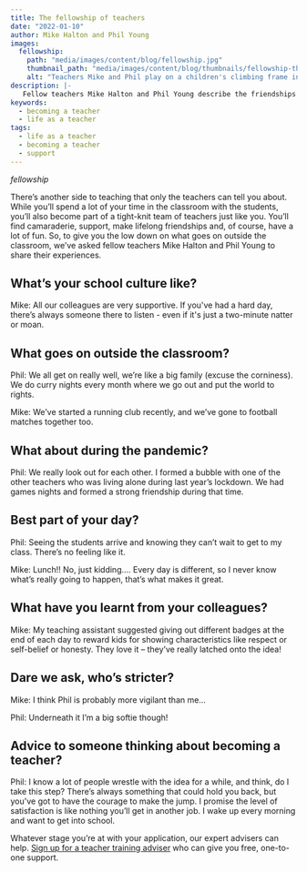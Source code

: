 ```yaml
---
title: The fellowship of teachers
date: "2022-01-10"
author: Mike Halton and Phil Young
images:
  fellowship:
    path: "media/images/content/blog/fellowship.jpg"
    thumbnail_path: "media/images/content/blog/thumbnails/fellowship-thumbnail.jpg"
    alt: "Teachers Mike and Phil play on a children's climbing frame in a playground"
description: |-
   Fellow teachers Mike Halton and Phil Young describe the friendships and fun they have outside of the classroom.
keywords:
  - becoming a teacher
  - life as a teacher
tags:
  - life as a teacher
  - becoming a teacher
  - support
---
```


$fellowship$

There’s another side to teaching that only the teachers can tell you about. While you’ll spend a lot of your time in the classroom with the students, you’ll also become part of a tight-knit team of teachers just like you. You’ll find camaraderie, support, make lifelong friendships and, of course, have a lot of fun. So, to give you the low down on what goes on outside the classroom, we’ve asked fellow teachers Mike Halton and Phil Young to share their experiences. 

## What’s your school culture like?

Mike: All our colleagues are very supportive. If you've had a hard day, there’s always someone there to listen - even if it's just a two-minute natter or moan. 
 
## What goes on outside the classroom?

Phil: We all get on really well, we’re like a big family (excuse the corniness).  We do curry nights every month where we go out and put the world to rights. 

Mike: We’ve started a running club recently, and we’ve gone to football matches together too. 
 
## What about during the pandemic?

Phil: We really look out for each other. I formed a bubble with one of the other teachers who was living alone during last year’s lockdown. We had games nights and formed a strong friendship during that time.
 
## Best part of your day?

Phil: Seeing the students arrive and knowing they can’t wait to get to my class. There’s no feeling like it. 

Mike: Lunch!! No, just kidding…. Every day is different, so I never know what’s really going to happen, that’s what makes it great. 
 
## What have you learnt from your colleagues?

Mike: My teaching assistant suggested giving out different badges at the end of each day to reward kids for showing characteristics like respect or self-belief or honesty. They love it – they’ve really latched onto the idea!
 
## Dare we ask, who’s stricter?

Mike: I think Phil is probably more vigilant than me…

Phil: Underneath it I’m a big softie though!
 
## Advice to someone thinking about becoming a teacher?

Phil: I know a lot of people wrestle with the idea for a while, and think, do I take this step? There’s always something that could hold you back, but you've got to have the courage to make the jump. I promise the level of satisfaction is like nothing you’ll get in another job. I wake up every morning and want to get into school.

Whatever stage you’re at with your application, our expert advisers can help. [Sign up for a teacher training adviser](https://adviser-getintoteaching.education.gov.uk/) who can give you free, one-to-one support. 
